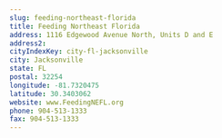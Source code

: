 ```yaml
---
slug: feeding-northeast-florida
title: Feeding Northeast Florida
address: 1116 Edgewood Avenue North, Units D and E
address2: 
cityIndexKey: city-fl-jacksonville
city: Jacksonville
state: FL
postal: 32254
longitude: -81.7320475
latitude: 30.3403062
website: www.FeedingNEFL.org
phone: 904-513-1333
fax: 904-513-1333
---
```

